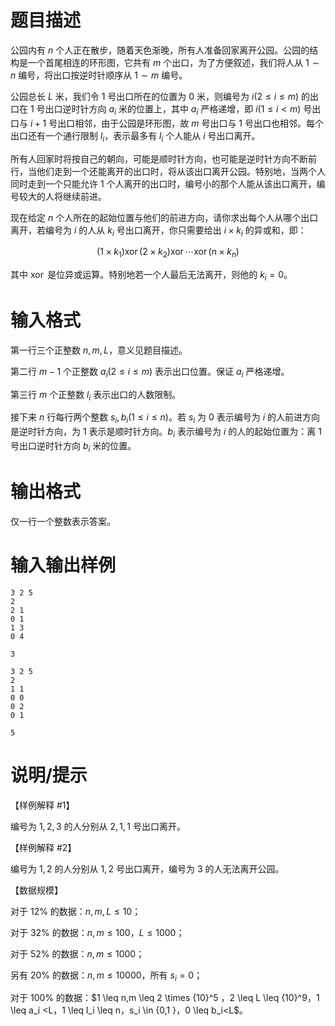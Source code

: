 # 题目描述

公园内有 $n$ 个人正在散步，随着天色渐晚，所有人准备回家离开公园。公园的结构是一个首尾相连的环形图，它共有 $m$ 个出口，为了方便叙述，我们将人从 $1 \sim n$ 编号，将出口按逆时针顺序从 $1 \sim m$ 编号。

公园总长 $L$ 米，我们令 $1$ 号出口所在的位置为 $0$ 米，则编号为 $i(2 \leq i \leq m)$ 的出口在 $1$ 号出口逆时针方向 $a_i$ 米的位置上，其中 $a_i$ 严格递增，即 $i(1 \leq i < m)$ 号出口与 $i+1$ 号出口相邻，由于公园是环形图，故 $m$ 号出口与 $1$ 号出口也相邻。每个出口还有一个通行限制 $l_i$，表示最多有 $l_i$ 个人能从 $i$ 号出口离开。

所有人回家时将按自己的朝向，可能是顺时针方向，也可能是逆时针方向不断前行，当他们走到一个还能离开的出口时，将从该出口离开公园。特别地，当两个人同时走到一个只能允许 $1$ 个人离开的出口时，编号小的那个人能从该出口离开，编号较大的人将继续前进。

现在给定 $n$ 个人所在的起始位置与他们的前进方向，请你求出每个人从哪个出口离开，若编号为 $i$ 的人从 $k_i$ 号出口离开，你只需要给出 $i \times k_i$ 的异或和，即：

$$ (1 \times k_1) \operatorname{xor} (2 \times k_2) \operatorname{xor}\cdots \operatorname{xor} (n \times k_n) $$

其中 $\operatorname{xor}$ 是位异或运算。特别地若一个人最后无法离开，则他的 $k_i = 0$。

# 输入格式

第一行三个正整数 $n, m, L$，意义见题目描述。

第二行 $m - 1$ 个正整数 $a_i(2 \leq i \leq m)$ 表示出口位置。保证 $a_i$ 严格递增。

第三行 $m$ 个正整数 $l_i$ 表示出口的人数限制。

接下来 $n$ 行每行两个整数 $s_i,b_i(1 \leq i \leq n)$。若 $s_i$ 为 $0$ 表示编号为 $i$ 的人前进方向是逆时针方向，为 $1$ 表示是顺时针方向。$b_i$ 表示编号为 $i$ 的人的起始位置为：离 $1$ 号出口逆时针方向 $b_i$ 米的位置。

# 输出格式

仅一行一个整数表示答案。

# 输入输出样例

```input1
3 2 5
2
2 1
0 1
1 3
0 4
```

```output1
3
```

```input2
3 2 5
2
1 1
0 0
0 2
0 1
```

```output2
5
```

# 说明/提示

【样例解释 #1】

编号为 $1 ,2, 3$ 的人分别从 $2, 1, 1$ 号出口离开。

【样例解释 #2】

编号为 $1,2$ 的人分别从 $1 ,2$ 号出口离开，编号为 $3$ 的人无法离开公园。

【数据规模】

对于 $12 \%$ 的数据：$n, m, L \leq 10$；

对于 $32 \%$ 的数据：$n, m \leq 100$，$L \leq 1000$；

对于 $52 \%$ 的数据：$n, m \leq 1000$；

另有 $20 \%$ 的数据：$n, m \leq 10000$，所有 $s_i = 0$；

对于 $100 \%$ 的数据：$1 \leq n,m \leq 2 \times {10}^5 $，$2 \leq L \leq {10}^9$，$1 \leq a_i <L$，$1 \leq l_i \leq n$，$s_i \in \{0,1 \}$，$0 \leq b_i<L$。

